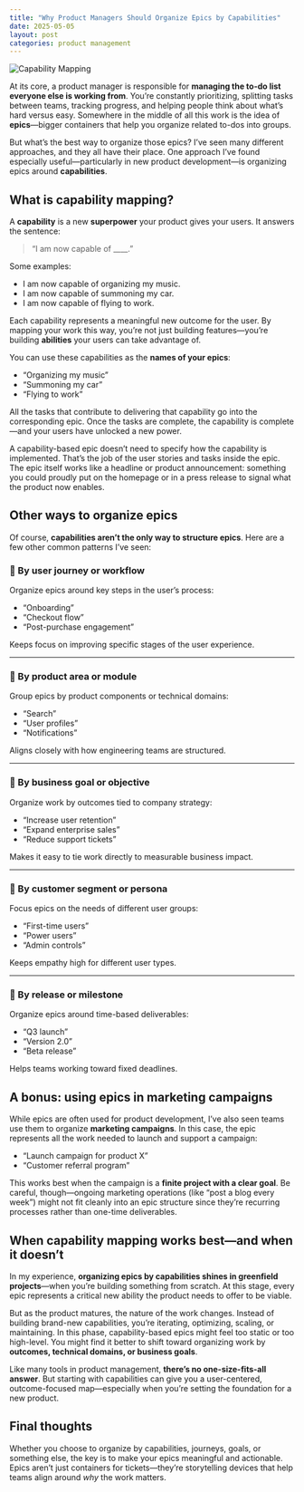 ```yaml
---
title: "Why Product Managers Should Organize Epics by Capabilities"
date: 2025-05-05
layout: post
categories: product management
---
```


![Capability Mapping](/assets/images/capability_mapping.png)

At its core, a product manager is responsible for **managing the to-do list everyone else is working from**. You’re constantly prioritizing, splitting tasks between teams, tracking progress, and helping people think about what’s hard versus easy. Somewhere in the middle of all this work is the idea of **epics**—bigger containers that help you organize related to-dos into groups.

But what’s the best way to organize those epics? I’ve seen many different approaches, and they all have their place. One approach I’ve found especially useful—particularly in new product development—is organizing epics around **capabilities**.

## What is capability mapping?

A **capability** is a new **superpower** your product gives your users. It answers the sentence:

> “I am now capable of ____.”

Some examples:

- I am now capable of organizing my music.
- I am now capable of summoning my car.
- I am now capable of flying to work.

Each capability represents a meaningful new outcome for the user. By mapping your work this way, you’re not just building features—you’re building **abilities** your users can take advantage of.

You can use these capabilities as the **names of your epics**:

- “Organizing my music”
- “Summoning my car”
- “Flying to work”

All the tasks that contribute to delivering that capability go into the corresponding epic. Once the tasks are complete, the capability is complete—and your users have unlocked a new power.

A capability-based epic doesn’t need to specify how the capability is implemented. That’s the job of the user stories and tasks inside the epic. The epic itself works like a headline or product announcement: something you could proudly put on the homepage or in a press release to signal what the product now enables.

## Other ways to organize epics

Of course, **capabilities aren’t the only way to structure epics**. Here are a few other common patterns I’ve seen:

### 🔹 By user journey or workflow

Organize epics around key steps in the user’s process:

- “Onboarding”
- “Checkout flow”
- “Post-purchase engagement”

Keeps focus on improving specific stages of the user experience.

---

### 🔹 By product area or module

Group epics by product components or technical domains:

- “Search”
- “User profiles”
- “Notifications”

Aligns closely with how engineering teams are structured.

---

### 🔹 By business goal or objective

Organize work by outcomes tied to company strategy:

- “Increase user retention”
- “Expand enterprise sales”
- “Reduce support tickets”

Makes it easy to tie work directly to measurable business impact.

---

### 🔹 By customer segment or persona

Focus epics on the needs of different user groups:

- “First-time users”
- “Power users”
- “Admin controls”

Keeps empathy high for different user types.

---

### 🔹 By release or milestone

Organize epics around time-based deliverables:

- “Q3 launch”
- “Version 2.0”
- “Beta release”

Helps teams working toward fixed deadlines.

## A bonus: using epics in marketing campaigns

While epics are often used for product development, I’ve also seen teams use them to organize **marketing campaigns**. In this case, the epic represents all the work needed to launch and support a campaign:

- “Launch campaign for product X”
- “Customer referral program”

This works best when the campaign is a **finite project with a clear goal**. Be careful, though—ongoing marketing operations (like “post a blog every week”) might not fit cleanly into an epic structure since they’re recurring processes rather than one-time deliverables.

## When capability mapping works best—and when it doesn’t

In my experience, **organizing epics by capabilities shines in greenfield projects**—when you’re building something from scratch. At this stage, every epic represents a critical new ability the product needs to offer to be viable.

But as the product matures, the nature of the work changes. Instead of building brand-new capabilities, you’re iterating, optimizing, scaling, or maintaining. In this phase, capability-based epics might feel too static or too high-level. You might find it better to shift toward organizing work by **outcomes, technical domains, or business goals**.

Like many tools in product management, **there’s no one-size-fits-all answer**. But starting with capabilities can give you a user-centered, outcome-focused map—especially when you’re setting the foundation for a new product.

## Final thoughts

Whether you choose to organize by capabilities, journeys, goals, or something else, the key is to make your epics meaningful and actionable. Epics aren’t just containers for tickets—they’re storytelling devices that help teams align around *why* the work matters.
